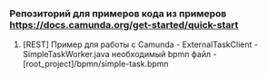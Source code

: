 ###  Репозиторий для примеров кода из примеров https://docs.camunda.org/get-started/quick-start  

1)  [REST] Пример для работы с Camunda - ExternalTaskClient  - SimpleTaskWorker.java 
    необходимый bpmn файл - [root_project]/bpmn/simple-task.bpmn   

